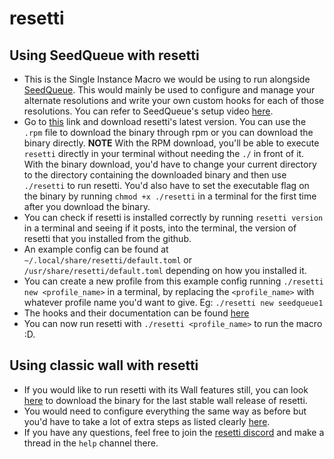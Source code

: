 # resetti
## Using SeedQueue with resetti
- This is the Single Instance Macro we would be using to run alongside [SeedQueue](https://github.com/kingcontaria/seedqueue). This would mainly be used to configure and manage your alternate resolutions and write your own custom hooks for each of those resolutions. You can refer to SeedQueue's setup video [here](https://www.youtube.com/watch?v=fGu2MYZxh_c).
- Go to [this](https://github.com/tesselslate/resetti/releases/latest) link and download resetti's latest version. You can use the `.rpm` file to download the binary through rpm or you can download the binary directly. **NOTE** With the RPM download, you'll be able to execute `resetti` directly in your terminal without needing the `./` in front of it. With the binary download, you'd have to change your current directory to the directory containing the downloaded binary and then use `./resetti` to run resetti. You'd also have to set the executable flag on the binary by running `chmod +x ./resetti` in a terminal for the first time after you download the binary.
- You can check if resetti is installed correctly by running `resetti version` in a terminal and seeing if it posts, into the terminal, the version of resetti that you installed from the github.
- An example config can be found at `~/.local/share/resetti/default.toml` or `/usr/share/resetti/default.toml` depending on how you installed it.
- You can create a new profile from this example config running `./resetti new <profile_name>` in a terminal, by replacing the `<profile_name>` with whatever profile name you'd want to give.
  Eg: `./resetti new seedqueue1`
- The hooks and their documentation can be found [here](https://github.com/tesselslate/resetti/blob/main/doc/configuration.md)
- You can now run resetti with `./resetti <profile_name>` to run the macro :D.

## Using classic wall with resetti
- If you would like to run resetti with its Wall features still, you can look [here](https://github.com/tesselslate/resetti/releases/tag/v0.6.1) to download the binary for the last stable wall release of resetti.
- You would need to configure everything the same way as before but you'd have to take a lot of extra steps as listed clearly [here](https://github.com/tesselslate/resetti/blob/main/doc/README.md).
- If you have any questions, feel free to join the [resetti discord](https://discord.gg/fwZA2VJh7k) and make a thread in the `help` channel there.
